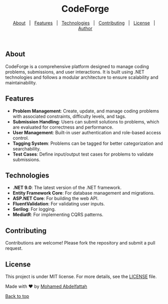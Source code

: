 <h1 align="center">CodeForge</h1>

<p align="center">
  <a href="#about">About</a> &#xa0; | &#xa0; 
  <a href="#features">Features</a> &#xa0; | &#xa0;
  <a href="#technologies">Technologies</a> &#xa0; | &#xa0;
  <a href="#contributing">Contributing</a> &#xa0; | &#xa0;
  <a href="#license">License</a> &#xa0; | &#xa0;
  <a href="https://github.com/MohamedAbdelfattah022" target="_blank">Author</a>
</p>

<br>

## About

CodeForge is a comprehensive platform designed to manage coding problems, submissions, and user interactions. It is built using .NET technologies and follows a modular architecture to ensure scalability and maintainability.


## Features

- **Problem Management**: Create, update, and manage coding problems with associated constraints, difficulty levels, and tags.
- **Submission Handling**: Users can submit solutions to problems, which are evaluated for correctness and performance.
- **User Management**: Built-in user authentication and role-based access control.
- **Tagging System**: Problems can be tagged for better categorization and searchability.
- **Test Cases**: Define input/output test cases for problems to validate submissions.

## Technologies

- **.NET 9.0**: The latest version of the .NET framework.
- **Entity Framework Core**: For database management and migrations.
- **ASP.NET Core**: For building the web API.
- **FluentValidation**: For validating user inputs.
- **Serilog**: For logging.
- **MediatR**: For implementing CQRS patterns.

## Contributing

Contributions are welcome! Please fork the repository and submit a pull request.

## License

This project is under MIT license. For more details, see the [LICENSE](LICENSE) file.

Made with ❤️ by <a href="https://github.com/MohamedAbdelfattah022" target="_blank">Mohamed Abdelfattah</a>

<a href="#top">Back to top</a>
